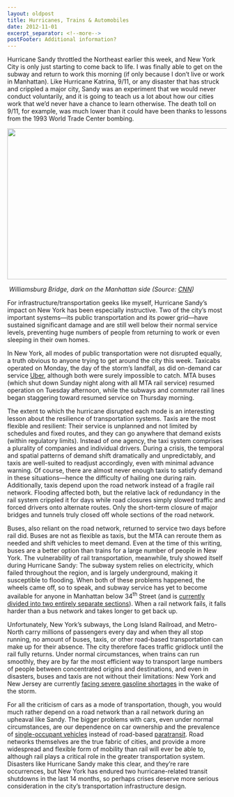 ```yaml
---
layout: oldpost
title: Hurricanes, Trains & Automobiles
date: 2012-11-01
excerpt_separator: <!--more-->
postFooter: Additional information?
---
```


Hurricane Sandy throttled the Northeast earlier this week, and New York City is only just starting to come back to life. I was finally able to get on the subway and return to work this morning (if only because I don’t live or work in Manhattan). Like Hurricane Katrina, 9/11, or any disaster that has struck and crippled a major city, Sandy was an experiment that we would never conduct voluntarily, and it is going to teach us a lot about how our cities work that we’d never have a chance to learn otherwise. The death toll on 9/11, for example, was much lower than it could have been thanks to lessons from the 1993 World Trade Center bombing.

<a href="http://kneelingbus.files.wordpress.com/2012/11/bridge3.jpg"><img class="aligncenter size-full wp-image-468" title="bridge" alt="" src="http://kneelingbus.files.wordpress.com/2012/11/bridge3.jpg" height="347" width="584" /></a>

<em> Williamsburg Bridge, dark on the Manhattan side (Source: <a href="http://www.google.com/imgres?hl=en&amp;sa=X&amp;biw=1024&amp;bih=677&amp;tbm=isch&amp;prmd=imvnsu&amp;tbnid=ktvckvGSM7qNYM:&amp;imgrefurl=http://www.cnn.com/2012/10/31/tech/mobile/att-tmobile-networks-sandy/%3Fhpt%3Dhp_t1&amp;docid=DMUsOpn5DrW2sM&amp;imgurl=http://i2.cdn.turner.com/cnn/dam/assets/121031052456-08-ny-sandy-1031-horizontal-gallery.jpg&amp;w=640&amp;h=360&amp;ei=_MCSUJDtJOH00gHf8IGABQ&amp;zoom=1&amp;iact=hc&amp;vpx=296&amp;vpy=161&amp;dur=126&amp;hovh=168&amp;hovw=300&amp;tx=204&amp;ty=96&amp;sig=111906203111338394285&amp;page=1&amp;tbnh=132&amp;tbnw=236&amp;start=0&amp;ndsp=16&amp;ved=1t:429,i:77">CNN</a>)</em>

For infrastructure/transportation geeks like myself, Hurricane Sandy’s impact on New York has been especially instructive. Two of the city’s most important systems—its public transportation and its power grid—have sustained significant damage and are still well below their normal service levels, preventing huge numbers of people from returning to work or even sleeping in their own homes.

In New York, all modes of public transportation were not disrupted equally, a truth obvious to anyone trying to get around the city this week. Taxicabs operated on Monday, the day of the storm’s landfall, as did on-demand car service <a href="https://www.uber.com/">Uber</a>, although both were surely impossible to catch. MTA buses (which shut down Sunday night along with all MTA rail service) resumed operation on Tuesday afternoon, while the subways and commuter rail lines began staggering toward resumed service on Thursday morning.

The extent to which the hurricane disrupted each mode is an interesting lesson about the resilience of transportation systems. Taxis are the most flexible and resilient: Their service is unplanned and not limited by schedules and fixed routes, and they can go anywhere that demand exists (within regulatory limits). Instead of one agency, the taxi system comprises a plurality of companies and individual drivers. During a crisis, the temporal and spatial patterns of demand shift dramatically and unpredictably, and taxis are well-suited to readjust accordingly, even with minimal advance warning. Of course, there are almost never enough taxis to satisfy demand in these situations—hence the difficulty of hailing one during rain. Additionally, taxis depend upon the road network instead of a fragile rail network. Flooding affected both, but the relative lack of redundancy in the rail system crippled it for days while road closures simply slowed traffic and forced drivers onto alternate routes. Only the short-term closure of major bridges and tunnels truly closed off whole sections of the road network.

Buses, also reliant on the road network, returned to service two days before rail did. Buses are not as flexible as taxis, but the MTA can reroute them as needed and shift vehicles to meet demand. Even at the time of this writing, buses are a better option than trains for a large number of people in New York. The vulnerability of rail transportation, meanwhile, truly showed itself during Hurricane Sandy: The subway system relies on electricity, which failed throughout the region, and is largely underground, making it susceptible to flooding. When both of these problems happened, the wheels came off, so to speak, and subway service has yet to become available for anyone in Manhattan below 34<sup>th</sup> Street (and is <a href="http://www.mta.info/sites/default/files/pdf/HurricaneRecoveryMapOct312012.pdf">currently divided into two entirely separate sections</a>). When a rail network fails, it falls harder than a bus network and takes longer to get back up.

Unfortunately, New York’s subways, the Long Island Railroad, and Metro-North carry millions of passengers every day and when they all stop running, no amount of buses, taxis, or other road-based transportation can make up for their absence. The city therefore faces traffic gridlock until the rail fully returns. Under normal circumstances, when trains can run smoothly, they are by far the most efficient way to transport large numbers of people between concentrated origins and destinations, and even in disasters, buses and taxis are not without their limitations: New York and New Jersey are currently <a href="http://www.businessinsider.com/new-jersey-gas-lines-stretch-for-miles-photos-2012-11">facing severe gasoline shortages</a> in the wake of the storm.

For all the criticism of cars as a mode of transportation, though, you would much rather depend on a road network than a rail network during an upheaval like Sandy. The bigger problems with cars, even under normal circumstances, are our dependence on car ownership and the prevalence of <a href="http://en.wikipedia.org/wiki/Single-occupant_vehicle">single-occupant vehicles</a> instead of road-based <a href="http://en.wikipedia.org/wiki/Paratransit">paratransit</a>. Road networks themselves are the true fabric of cities, and provide a more widespread and flexible form of mobility than rail will ever be able to, although rail plays a critical role in the greater transportation system. Disasters like Hurricane Sandy make this clear, and they’re rare occurrences, but New York has endured two hurricane-related transit shutdowns in the last 14 months, so perhaps crises deserve more serious consideration in the city’s transportation infrastructure design.